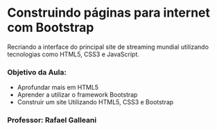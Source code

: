 # Construindo páginas para internet com Bootstrap

Recriando a interface do principal site de streaming mundial utilizando tecnologias como HTML5, CSS3 e JavaScript.

### Objetivo da Aula:

* Aprofundar mais em HTML5
* Aprender a utilizar o framework Bootstrap
* Construir um site Utilizando HTML5, CSS3 e Bootstrap

### Professor: Rafael Galleani

